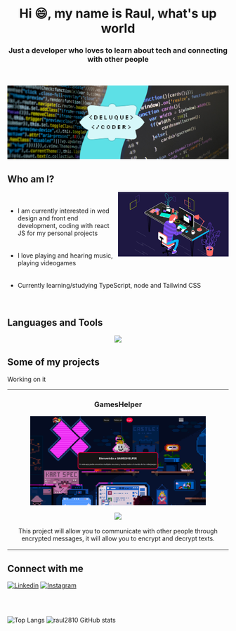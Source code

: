 <h1 align="center">Hi 😄, my name is Raul, what's up world</h1>
<h3 align="center">Just a developer who loves to learn about tech and connecting with other people</h2>
<br></br>
<img src="/IMAGES/Deluque coder.png">

## Who am I?
<img align= "right" src="/IMAGES/animation.gif" width= "50%" />
  <ul>
  <br></br>
  <li>I am currently interested in wed design and front end development, coding with react JS for my personal projects </li>
  <br></br>
  <li>I love playing and hearing music, playing videogames </li>
  <br></br>
  <li>Currently learning/studying TypeScript, node and Tailwind CSS</li>
  <br></br>
</ul>

## Languages and Tools
<p align="center">
  <a href="https://skillicons.dev">
    <img src="https://skillicons.dev/icons?i=git,docker,javascript,react,typescript,nodejs,java" />
  </a>
</p>

## Some of my projects
<p>Working on it</p>

<table>
  <tr>  
  <td width="50%">
  <h3 align="center">GamesHelper</h3>
  <div align="center">
  <a href="" target="_blank"><img src="/IMAGES/GamesHelper.png" width="400"></a>
  <p><a href="https://github.com/raul2810/proyecto-gamesHelper" target="_blank"><img src="https://img.shields.io/badge/CÓDIGO-ff9?style=for-the-badge&logo=github&logoColor=black"></a></p>
  <p>This project will allow you to communicate with other people through encrypted messages, it will allow you to encrypt and decrypt texts.</p>
  </div>                                                                          
  </td>
</table>

 ## Connect with me
<p align="left">
  <a href="https://www.linkedin.com/in/raul-enrrique-de-luque-aaron-4848b0289"><img alt="Linkedin" title="Raul De Luque Linkedin" src="https://img.shields.io/badge/LinkedIn-0077B5?style=for-the-badge&logo=linkedin&logoColor=white"></a>
  <a href="https://www.instagram.com/raule.d.a/"><img alt="Instagram" title="Raul De Luque Instagram" src="https://img.shields.io/badge/Instagram-E4405F?style=for-the-badge&logo=instagram&logoColor=white"></a>
</p>
<br></br>

![Top Langs](https://github-readme-stats.vercel.app/api/top-langs/?username=raul2810&layout=donut&theme=tokyonight)
![raul2810 GitHub stats](https://github-readme-stats.vercel.app/api?username=raul2810&show_icons=true&theme=tokyonight)



<!--
**raul2810/raul2810** is a ✨ _special_ ✨ repository because its `README.md` (this file) appears on your GitHub profile.

Here are some ideas to get you started:

- 🔭 I’m currently working on ...
- 🌱 I’m currently learning ...
- 👯 I’m looking to collaborate on ...
- 🤔 I’m looking for help with ...
- 💬 Ask me about ...
- 📫 How to reach me: ...
- 😄 Pronouns: ...
- ⚡ Fun fact: ...
-->
